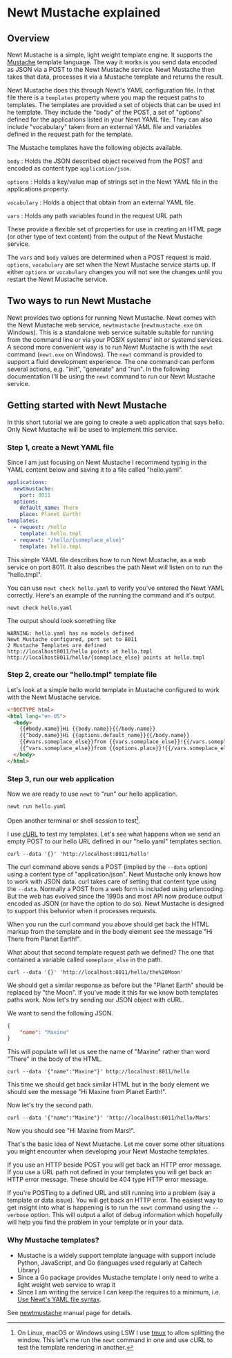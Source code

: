 
# Newt Mustache explained

## Overview

Newt Mustache is a simple, light weight template engine. It supports the [Mustache](https://mustache.github.io) template language. The way it works is you send data encoded as JSON via a POST to the Newt Mustache service. Newt Mustache then takes that data, processes it via a Mustache template and returns the result.

Newt Mustache does this through Newt's YAML configuration file. In that file there is a `templates` property where you map the request paths to templates. The templates are provided a set of objects that can be used int he template.  They include the "body" of the POST, a set of "options" defined for the applications listed in your Newt YAML file. They can also include "vocabulary" taken from an external YAML file and variables defined in the request path for the template.

The Mustache templates have the following objects available.

`body`
: Holds the JSON described object received from the POST and encoded as content type `application/json`.

`options`
: Holds a key/value map of strings set in the Newt YAML file in the applications property.

`vocabulary`
: Holds a object that obtain from an external YAML file.

`vars`
: Holds any path variables found in the request URL path

These provide a flexible set of properties for use in creating an HTML page (or other type of text content) from the output of the Newt Mustache service.

The `vars` and `body` values are determined when a POST request is maid. `options`, `vocabulary` are set when the Newt Mustache service starts up.  If either `options` or `vocabulary` changes you will not see the changes until you restart the Newt Mustache service.

## Two ways to run Newt Mustache

Newt provides two options for running Newt Mustache.  Newt comes with the Newt Mustache web service, `newtmustache` (`newtmustache.exe` on Windows). This is a standalone web service suitable suitable for running from the command line or via your POSIX systems' init or systemd services. A second more convenient way is to run Newt Mustache is with the `newt` command (`newt.exe` on Windows). The `newt` command is provided to support a fluid development experience. The one command can perform several actions, e.g. "init", "generate" and "run".  In the following documentation I'll be using the `newt` command to run our Newt Mustache service.

## Getting started with Newt Mustache

In this short tutorial we are going to create a web application that says hello. Only Newt Mustache will be used to implement this service.

### Step 1, create a Newt YAML file

Since I am just focusing on Newt Mustache I recommend typing in the YAML content below and saving it to a file called "hello.yaml".

~~~yaml
applications:
  newtmustache:
    port: 8011
  options:
    default_name: There
    place: Planet Earth!
templates:
  - request: /hello
    template: hello.tmpl
  - request: "/hello/{someplace_else}"
    template: hello.tmpl
~~~

This simple YAML file describes how to run Newt Mustache, as a web service on port 8011. It also describes the path Newt will listen on to run the "hello.tmpl".

You can use `newt check hello.yaml` to verify you've entered the Newt YAML correctly. Here's an example of the running the command and it's output.

~~~shell
newt check hello.yaml
~~~

The output should look something like

~~~text
WARNING: hello.yaml has no models defined
Newt Mustache configured, port set to 8011
2 Mustache Templates are defined
http://localhost8011/hello points at hello.tmpl
http://localhost8011/hello/{someplace_else} points at hello.tmpl
~~~

### Step 2, create our "hello.tmpl" template file

Let's look at a simple hello world template in Mustache configured to work with the Newt Mustache service.

~~~html
<!DOCTYPE html>
<html lang="en-US">
  <body>
    {{#body.name}}Hi {{body.name}}{{/body.name}}    
    {{^body.name}}Hi {{options.default_name}}{{/body.name}}
    {{#vars.someplace_else}}from {{vars.someplace_else}}!{{/vars.someplace_else}}
    {{^vars.someplace_else}}from {{options.place}}!{{/vars.someplace_else}}
  </body>
</html>
~~~

### Step 3, run our web application

Now we are ready to use `newt` to "run" our hello application.

~~~shell
newt run hello.yaml
~~~

Open another terminal or shell session to test[^1].  

[^1]: On Linux, macOS or Windows using LSW I use [tmux](https://github.com/tmux/tmux/wiki) to allow splitting the window. This let's me run the `newt` command in one and use cURL to test the template rendering in another.

I use [cURL](https://curl.se) to test my templates. Let's see what happens when we send an empty POST to our hello URL defined in our "hello.yaml" templates section.

~~~shell
curl --data '{}' 'http://localhost:8011/hello'
~~~

The curl command above sends a POST (implied by the `--data` option) using a content type of "application/json". Newt Mustache only knows how to work with JSON data. curl takes care of setting that content type using the `--data`. Normally a POST from a web form is included using urlencoding. But the web has evolved since the 1990s and most API now produce output encoded as JSON (or have the option to do so). Newt Mustache is designed to support this behavior when it processes requests.

When you run the curl command you above should get back the HTML markup from the template and in the body element see the message "Hi There from Planet Earth!".

What about that second template request path we defined? The one that contained a variable called `someplace_else` in the path.

~~~shell
curl --data '{}' 'http://localhost:8011/hello/the%20Moon'
~~~

We should get a similar response as before but the "Planet Earth" should be replaced by "the Moon". If you've made it this far we know both templates paths work.  Now let's try sending our JSON object with cURL.

We want to send the following JSON.

~~~json
{
    "name": "Maxine"
}
~~~

This will populate will let us see the name of "Maxine" rather than word "There" in the body of the HTML.

~~~shell
curl --data '{"name":"Maxine"}' http://localhost:8011/hello
~~~

This time we should get back similar HTML but in the body element we should see the message "Hi Maxine from Planet Earth!".

Now let's try the second path.

~~~shell
curl --data '{"name":"Maxine"}' 'http://localhost:8011/hello/Mars'
~~~

Now you should see "Hi Maxine from Mars!".

That's the basic idea of Newt Mustache. Let me cover some other situations you might encounter when developing your Newt Mustache templates.

If you use an HTTP beside POST you will get back an HTTP error message. If you use a URL path not defined in your templates you will get back an HTTP error message. These should be 404 type HTTP error message.

If you're POSTing to a defined URL and still running into a problem (say a template or data issue). You will get back an HTTP error. The easiest way to get insight into what is happening is to run the `newt` command using the `--verbose` option. This will output a allot of debug information which hopefully will help you find the problem in your template or in your data.

### Why Mustache templates?

- Mustache is a widely support template language with support include Python, JavaScript, and Go (languages used regularly at Caltech Library)
- Since a Go package provides Mustache template I only need to write a light weight web service to wrap it
- Since I am writing the service I can keep the requires to a minimum, i.e. [Use Newt's YAML file syntax](newtmustache.1.md#newt_config_file).

See [newtmustache](newtmustache.1.md) manual page for details.
